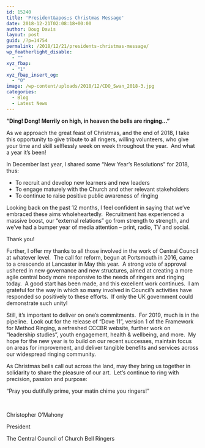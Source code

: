 ```yaml
---
id: 15240
title: 'President&apos;s Christmas Message'
date: 2018-12-21T02:08:18+00:00
author: Doug Davis
layout: post
guid: /?p=14754
permalink: /2018/12/21/presidents-christmas-message/
wp_featherlight_disable:
  - ""
xyz_fbap:
  - "1"
xyz_fbap_insert_og:
  - "0"
image: /wp-content/uploads/2018/12/CDO_Swan_2018-3.jpg
categories:
  - Blog
  - Latest News
---
```

**“Ding! Dong! Merrily on high, in heaven the bells are ringing…”**

As we approach the great feast of Christmas, and the end of 2018, I take this opportunity to give tribute to all ringers, willing volunteers, who give your time and skill selflessly week on week throughout the year.  And what a year it’s been!

In December last year, I shared some “New Year’s Resolutions” for 2018, thus:

  * To recruit and develop new learners and new leaders
  * To engage maturely with the Church and other relevant stakeholders
  * To continue to raise positive public awareness of ringing

Looking back on the past 12 months, I feel confident in saying that we’ve embraced these aims wholeheartedly.  Recruitment has experienced a massive boost, our “external relations” go from strength to strength, and we’ve had a bumper year of media attention – print, radio, TV and social.

Thank you!

Further, I offer my thanks to all those involved in the work of Central Council at whatever level.  The call for reform, begun at Portsmouth in 2016, came to a crescendo at Lancaster in May this year.  A strong vote of approval ushered in new governance and new structures, aimed at creating a more agile central body more responsive to the needs of ringers and ringing today.  A good start has been made, and this excellent work continues.  I am grateful for the way in which so many involved in Council’s activities have responded so positively to these efforts.  If only the UK government could demonstrate such unity!

Still, it’s important to deliver on one’s commitments.  For 2019, much is in the pipeline.  Look out for the release of “Dove 11”, version 1 of the Framework for Method Ringing, a refreshed CCCBR website, further work on “leadership studies”, youth engagement, health & wellbeing, and more.  My hope for the new year is to build on our recent successes, maintain focus on areas for improvement, and deliver tangible benefits and services across our widespread ringing community.

As Christmas bells call out across the land, may they bring us together in solidarity to share the pleasure of our art.  Let’s continue to ring with precision, passion and purpose:

“Pray you dutifully prime, your matin chime you ringers!”

&nbsp;

Christopher O’Mahony

President

The Central Council of Church Bell Ringers
